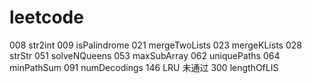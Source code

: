 # leetcode

008 str2int
009 isPalindrome
021 mergeTwoLists
023 mergeKLists
028 strStr
051 solveNQueens
053 maxSubArray
062 uniquePaths
064 minPathSum
091 numDecodings
146 LRU 未通过
300 lengthOfLIS
